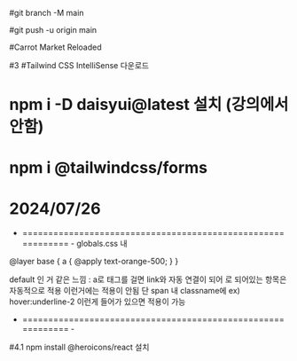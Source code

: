 #git branch -M main

#git push -u origin main

#Carrot Market Reloaded

#3 
#Tailwind CSS IntelliSense 다운로드

# npm i -D daisyui@latest 설치 (강의에서 안함)
# npm i @tailwindcss/forms

# 2024/07/26
- ============================================================ -
globals.css 내 

@layer base {
    a {
        @apply text-orange-500;
    }
}

default 인 거 같은 느낌 : a로 태그를 걸면 link와 자동 연결이 되어 <Link>로 되어있는 항목은 자동적으로 적용
<span> 이런거에는 적용이 안됨 단 span 내 classname에 ex) hover:underline-2 이런게 들어가 있으면 적용이 가능

- ============================================================ -

#4.1 npm install @heroicons/react 설치
